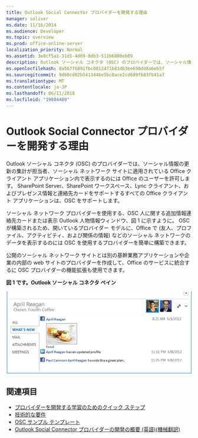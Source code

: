 ```yaml
---
title: Outlook Social Connector プロバイダーを開発する理由
manager: soliver
ms.date: 11/16/2014
ms.audience: Developer
ms.topic: overview
ms.prod: office-online-server
localization_priority: Normal
ms.assetid: 3e8cf5a1-31d1-4d69-8db3-511b6880eb89
description: Outlook ソーシャル コネクタ (OSC) のプロバイダーでは、ソーシャル情報の更新の集計が担当者、ソーシャル ネットワーク サイトに適用されている Office クライアント アプリケーション内で表示するのには Office のユーザーを許可します。
ms.openlocfilehash: 8a567f6891fbc0812471b81db3ee698dd8a6eb5f
ms.sourcegitcommit: 9d60cd82b5413446e5bc8ace2cd689f683fb41a7
ms.translationtype: MT
ms.contentlocale: ja-JP
ms.lasthandoff: 06/11/2018
ms.locfileid: "19804480"
---
```

# <a name="why-develop-an-outlook-social-connector-provider"></a>Outlook Social Connector プロバイダーを開発する理由

Outlook ソーシャル コネクタ (OSC) のプロバイダーでは、ソーシャル情報の更新の集計が担当者、ソーシャル ネットワーク サイトに適用されている Office クライアント アプリケーション内で表示するのには Office のユーザーを許可します。 SharePoint Server、SharePoint ワークスペース、Lync クライアント、およびプレゼンス情報と連絡先カードをサポートするすべての Office クライアント アプリケーションは、OSC をサポートします。
  
ソーシャル ネットワーク プロバイダーを使用する、OSC 人に関する追加情報連絡先カードまたは表示 Outlook 人物情報ウィンドウ、図 1 に示すように。 OSC が構築されるため、開いているプロバイダー モデルに、Office で (友人、プロファイル、アクティビティ、および関係の情報) などのソーシャル ネットワークのデータを表示するのには OSC を使用するプロバイダーを簡単に構築できます。
  
公開のソーシャル ネットワーク サイトとは別の基幹業務アプリケーションや企業の内部の web サイトのプロバイダーを作成して、Office のサービスに統合するに OSC プロバイダーの機能拡張も使用できます。
  
**図 1 です。Outlook ソーシャル コネクタ ペイン**

![[Outlook Social Connector] ウィンドウ](media/2d6b867f-73d8-4a3b-b8bd-3844bc34bf4e.jpg)
  
## <a name="see-also"></a>関連項目

- [プロバイダーを開発する学習のためのクイック ステップ](quick-steps-for-learning-to-develop-a-provider.md)  
- [技術的な要件](technical-requirements.md)
- [OSC サンプル テンプレート](osc-sample-templates.md) 
- [Outlook Social Connector プロバイダーの開発の概要 (英語)(機械翻訳)](getting-started-with-developing-an-outlook-social-connector-provider.md)

